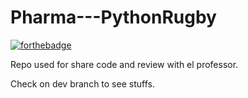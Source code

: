 # Pharma---PythonRugby

[![forthebadge](http://forthebadge.com/images/badges/built-with-love.svg)](http://forthebadge.com)  

Repo used for share code and review with el professor.

Check on dev branch to see stuffs.

